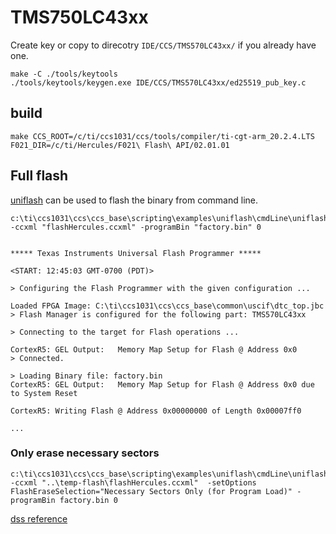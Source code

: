 # TMS750LC43xx

Create key or copy to direcotry `IDE/CCS/TMS570LC43xx/` if you already have one.

```
make -C ./tools/keytools
./tools/keytools/keygen.exe IDE/CCS/TMS570LC43xx/ed25519_pub_key.c
```


## build
```
make CCS_ROOT=/c/ti/ccs1031/ccs/tools/compiler/ti-cgt-arm_20.2.4.LTS F021_DIR=/c/ti/Hercules/F021\ Flash\ API/02.01.01
```

## Full flash

[uniflash](https://www.ti.com/tool/UNIFLASH#downloads) can be used to flash the binary from command line.

```
c:\ti\ccs1031\ccs\ccs_base\scripting\examples\uniflash\cmdLine\uniflash.bat -ccxml "flashHercules.ccxml" -programBin "factory.bin" 0
```

```

***** Texas Instruments Universal Flash Programmer *****

<START: 12:45:03 GMT-0700 (PDT)>

> Configuring the Flash Programmer with the given configuration ...

Loaded FPGA Image: C:\ti\ccs1031\ccs\ccs_base\common\uscif\dtc_top.jbc
> Flash Manager is configured for the following part: TMS570LC43xx

> Connecting to the target for Flash operations ...

CortexR5: GEL Output:   Memory Map Setup for Flash @ Address 0x0
> Connected.

> Loading Binary file: factory.bin
CortexR5: GEL Output:   Memory Map Setup for Flash @ Address 0x0 due to System Reset

CortexR5: Writing Flash @ Address 0x00000000 of Length 0x00007ff0

...
```


### Only erase necessary sectors

```
c:\ti\ccs1031\ccs\ccs_base\scripting\examples\uniflash\cmdLine\uniflash.bat -ccxml "..\temp-flash\flashHercules.ccxml"  -setOptions FlashEraseSelection="Necessary Sectors Only (for Program Load)" -programBin factory.bin 0
```

[dss reference](http://software-dl.ti.com/ccs/esd/documents/users_guide/sdto_dss_handbook.html)

